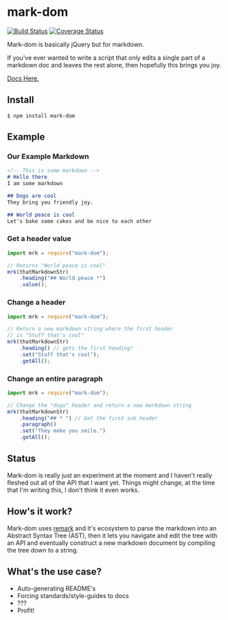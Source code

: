 # mark-dom

[![Build Status](https://travis-ci.org/Flaque/mark-dom.svg?branch=master)](https://travis-ci.org/Flaque/mark-dom)
[![Coverage Status](https://coveralls.io/repos/github/Flaque/mark-dom/badge.svg?branch=master)](https://coveralls.io/github/Flaque/mark-dom?branch=master)

Mark-dom is basically jQuery but for markdown. 

If you've ever wanted to write a script that only edits a single part of a markdown doc and leaves the rest alone, then hopefully this brings you joy.

[Docs Here.](https://flaque.github.io/mark-dom/MarkdownNode.html)

## Install

```
$ npm install mark-dom
```

## Example 

### Our Example Markdown
``` markdown
<!-- This is some markdown -->
# Hello there
I am some markdown

## Dogs are cool
They bring you friendly joy.

## World peace is cool
Let's bake some cakes and be nice to each other
```

### Get a header value
``` js
import mrk = require("mark-dom");

// Returns "World peace is cool"
mrk(thatMarkdownStr)
    .heading("## World peace *")
    .value();
```

### Change a header
``` js
import mrk = require("mark-dom");

// Return a new markdown string where the first header 
// is "Stuff that's cool"
mrk(thatMarkdownStr)
    .heading() // gets the first heading!
    .set("Stuff that's cool");
    .getAll();
```

### Change an entire paragraph
``` js 
import mrk = require("mark-dom");

// Change the "dogs" header and return a new markdown string
mrk(thatMarkdownStr)
    .heading("## * ") // Get the first sub header
    .paragraph()
    .set("They make you smile.")
    .getAll();
```



## Status
Mark-dom is really just an experiment at the moment and I haven't really fleshed out all of the API that I want yet. Things might change, at the time that I'm writing this, I don't think it even works.

## How's it work? 
Mark-dom uses [remark](https://github.com/wooorm/remark/tree/master/packages/remark) and it's ecosystem to parse the markdown into an Abstract Syntax Tree (AST), then it lets you navigate and edit the tree with an API and eventually construct a new markdown document by compiling the tree down to a string.

## What's the use case?
* Auto-generating README's
* Forcing standards/style-guides to docs
* ???
* Profit!
